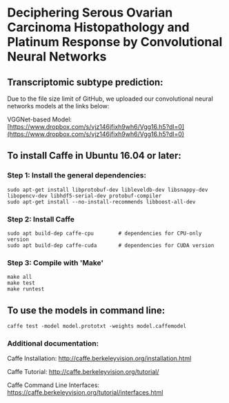 # Deciphering Serous Ovarian Carcinoma Histopathology and Platinum Response by Convolutional Neural Networks

## Transcriptomic subtype prediction:
Due to the file size limit of GitHub, we uploaded our convolutional neural networks models at the links below:

VGGNet-based Model: [https://www.dropbox.com/s/vjz146jfixh9wh6/Vgg16.h5?dl=0](https://www.dropbox.com/s/vjz146jfixh9wh6/Vgg16.h5?dl=0)

## To install Caffe in Ubuntu 16.04 or later:
### Step 1: Install the general dependencies:
```
sudo apt-get install libprotobuf-dev libleveldb-dev libsnappy-dev libopencv-dev libhdf5-serial-dev protobuf-compiler
sudo apt-get install --no-install-recommends libboost-all-dev
```

### Step 2: Install Caffe
```
sudo apt build-dep caffe-cpu        # dependencies for CPU-only version
sudo apt build-dep caffe-cuda       # dependencies for CUDA version
```

### Step 3: Compile with 'Make'
```
make all
make test
make runtest
```

## To use the models in command line:
```
caffe test -model model.prototxt -weights model.caffemodel
```

### Additional documentation:
Caffe Installation: http://caffe.berkeleyvision.org/installation.html

Caffe Tutorial: http://caffe.berkeleyvision.org/tutorial/

Caffe Command Line Interfaces: https://caffe.berkeleyvision.org/tutorial/interfaces.html

